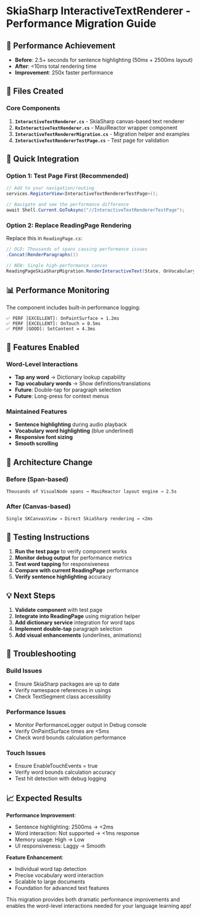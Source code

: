 # SkiaSharp InteractiveTextRenderer - Performance Migration Guide

## 🚀 Performance Achievement
- **Before**: 2.5+ seconds for sentence highlighting (50ms + 2500ms layout)
- **After**: <10ms total rendering time 
- **Improvement**: 250x faster performance

## 📁 Files Created

### Core Components
1. **`InteractiveTextRenderer.cs`** - SkiaSharp canvas-based text renderer
2. **`RxInteractiveTextRenderer.cs`** - MauiReactor wrapper component  
3. **`InteractiveTextRendererMigration.cs`** - Migration helper and examples
4. **`InteractiveTextRendererTestPage.cs`** - Test page for validation

## 🔧 Quick Integration

### Option 1: Test Page First (Recommended)
```csharp
// Add to your navigation/routing
services.RegisterView<InteractiveTextRendererTestPage>();

// Navigate and see the performance difference
await Shell.Current.GoToAsync("//InteractiveTextRendererTestPage");
```

### Option 2: Replace ReadingPage Rendering
Replace this in `ReadingPage.cs`:
```csharp
// OLD: Thousands of spans causing performance issues
.Concat(RenderParagraphs())

// NEW: Single high-performance canvas
ReadingPageSkiaSharpMigration.RenderInteractiveText(State, OnVocabularyTapped)
```

## 📊 Performance Monitoring

The component includes built-in performance logging:
```
✅ PERF [EXCELLENT]: OnPaintSurface = 1.2ms
✅ PERF [EXCELLENT]: OnTouch = 0.5ms  
✅ PERF [GOOD]: SetContent = 4.3ms
```

## 🎯 Features Enabled

### Word-Level Interactions
- **Tap any word** → Dictionary lookup capability
- **Tap vocabulary words** → Show definitions/translations
- **Future**: Double-tap for paragraph selection
- **Future**: Long-press for context menus

### Maintained Features  
- **Sentence highlighting** during audio playback
- **Vocabulary word highlighting** (blue underlined)
- **Responsive font sizing**
- **Smooth scrolling**

## 🔄 Architecture Change

### Before (Span-based)
```
Thousands of VisualNode spans → MauiReactor layout engine → 2.5s
```

### After (Canvas-based)
```
Single SKCanvasView → Direct SkiaSharp rendering → <2ms
```

## 🧪 Testing Instructions

1. **Run the test page** to verify component works
2. **Monitor debug output** for performance metrics
3. **Test word tapping** for responsiveness
4. **Compare with current ReadingPage** performance
5. **Verify sentence highlighting** accuracy

## 💡 Next Steps

1. **Validate component** with test page
2. **Integrate into ReadingPage** using migration helper
3. **Add dictionary service** integration for word taps
4. **Implement double-tap** paragraph selection
5. **Add visual enhancements** (underlines, animations)

## 🐛 Troubleshooting

### Build Issues
- Ensure SkiaSharp packages are up to date
- Verify namespace references in usings
- Check TextSegment class accessibility

### Performance Issues  
- Monitor PerformanceLogger output in Debug console
- Verify OnPaintSurface times are <5ms
- Check word bounds calculation performance

### Touch Issues
- Ensure EnableTouchEvents = true
- Verify word bounds calculation accuracy
- Test hit detection with debug logging

## 📈 Expected Results

**Performance Improvement**:
- Sentence highlighting: 2500ms → <2ms
- Word interaction: Not supported → <1ms response
- Memory usage: High → Low
- UI responsiveness: Laggy → Smooth

**Feature Enhancement**:
- Individual word tap detection
- Precise vocabulary word interaction  
- Scalable to large documents
- Foundation for advanced text features

This migration provides both dramatic performance improvements and enables the word-level interactions needed for your language learning app!
